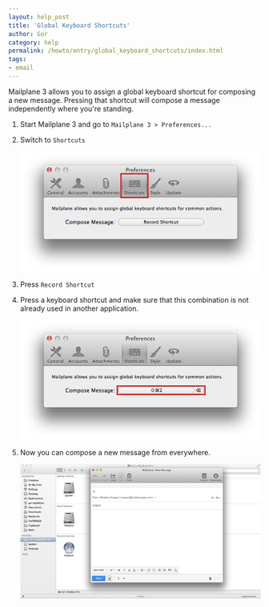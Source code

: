 ```yaml
---
layout: help_post
title: 'Global Keyboard Shortcuts'
author: Gor
category: help
permalink: /howto/entry/global_keyboard_shortcuts/index.html
tags:
- email
---
```


Mailplane 3 allows you to assign a global keyboard shortcut for composing a new message. Pressing that shortcut will compose a message independently where you're standing.

1. Start Mailplane 3 and go to `Mailplane 3 > Preferences...`

2. Switch to `Shortcuts`

	![screen1](/assets/howto/2013-11-14-global_keyboard_shortcuts/screen1.png)

3. Press `Record Shortcut`

5. Press a keyboard shortcut and make sure that this combination is not already used in another application.

	![screen2](/assets/howto/2013-11-14-global_keyboard_shortcuts/screen2.png)

6. Now you can compose a new message from everywhere.

	![screen3](/assets/howto/2013-11-14-global_keyboard_shortcuts/screen3.png)
